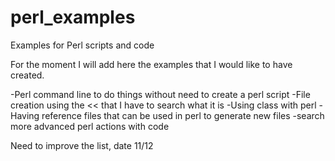 # perl_examples
Examples for Perl scripts and code


For the moment I will add here the examples that I would like to have created.

-Perl command line to do things without need to create a perl script
-File creation using the << that I have to search what it is
-Using class with perl
-Having reference files that can be used in perl to generate new files
-search more advanced perl actions with code

Need to improve the list, date 11/12

